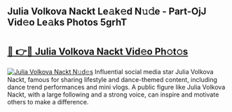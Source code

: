 ## Julia Volkova Nackt Le𝚊k𝚎d N𝚞𝚍e - Part-OjJ Vid𝚎o Le𝚊ks Photos 5grhT

# <h2><a href="http://fb465x.evod.top/?m=Julia+Volkova+Nackt">🔗 👉🔴 Julia Volkova Nackt Vid𝚎o Ph𝚘t𝚘s</a></h2>

[![Julia Volkova Nackt N𝚞d𝚎s](https://i.imgur.com/8V9OHl7.gif)](http://fb465x.evod.top/?m=Julia+Volkova+Nackt)
Influential social media star Julia Volkova Nackt, famous for sharing lifestyle and dance-themed content, including dance trend performances and mini vlogs. A public figure like Julia Volkova Nackt, with a large following and a strong voice, can inspire and motivate others to make a difference. 
